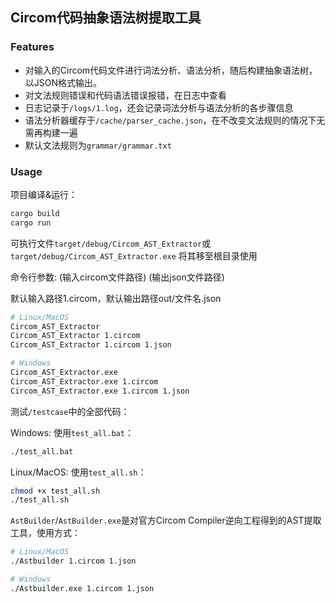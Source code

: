 ## Circom代码抽象语法树提取工具
### Features
- 对输入的Circom代码文件进行词法分析、语法分析，随后构建抽象语法树，以JSON格式输出。
- 对文法规则错误和代码语法错误报错，在日志中查看
- 日志记录于`/logs/1.log`，还会记录词法分析与语法分析的各步骤信息
- 语法分析器缓存于`/cache/parser_cache.json`，在不改变文法规则的情况下无需再构建一遍
- 默认文法规则为`grammar/grammar.txt`

### Usage

项目编译&运行：
```bash
cargo build
cargo run
```

可执行文件`target/debug/Circom_AST_Extractor`或`target/debug/Circom_AST_Extractor.exe`
将其移至根目录使用

命令行参数:
(输入circom文件路径) (输出json文件路径)

默认输入路径1.circom，默认输出路径out/文件名.json

```bash
# Linux/MacOS
Circom_AST_Extractor
Circom_AST_Extractor 1.circom 
Circom_AST_Extractor 1.circom 1.json

# Windows
Circom_AST_Extractor.exe
Circom_AST_Extractor.exe 1.circom 
Circom_AST_Extractor.exe 1.circom 1.json
```

测试`/testcase`中的全部代码：

Windows: 使用`test_all.bat`：
```bash
./test_all.bat
```

Linux/MacOS: 使用`test_all.sh`：
```bash
chmod +x test_all.sh
./test_all.sh
```

`AstBuilder`/`AstBuilder.exe`是对官方Circom Compiler逆向工程得到的AST提取工具，使用方式：

```bash
# Linux/MacOS
./Astbuilder 1.circom 1.json  

# Windows
./Astbuilder.exe 1.circom 1.json  
```